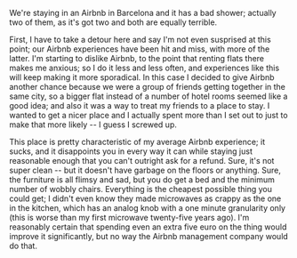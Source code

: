 <!--
.. title: Bad Showers
.. slug: bad-showers
.. date: 2018-12-29 00:06:58 UTC+01:00
.. tags: travel
.. category: 
.. link: 
.. description: 
.. type: text
.. status: draft
-->

We're staying in an Airbnb in Barcelona and it has a bad shower; actually two of them, as it's got two and both are equally terrible.

First, I have to take a detour here and say I'm not even susprised at this point; our Airbnb experiences have been hit and miss, with more of the latter. I'm starting to dislike Airbnb, to the point that renting flats there makes me anxious; so I do it less and less often, and experiences like this will keep making it more sporadical. In this case I decided to give Airbnb another chance because we were a group of friends getting together in the same city, so a bigger flat instead of a number of hotel rooms seemed like a good idea; and also it was a way to treat my friends to a place to stay. I wanted to get a nicer place and I actually spent more than I set out to just to make that more likely -- I guess I screwed up.

This place is pretty characteristic of my average Airbnb experience; it sucks, and it disappoints you in every way it can while staying just reasonable enough that you can't outright ask for a refund. Sure, it's not super clean -- but it doesn't have garbage on the floors or anything. Sure, the furniture is all flimsy and sad, but you do get a bed and the minimum number of wobbly chairs. Everything is the cheapest possible thing you could get; I didn't even know they made microwaves as crappy as the one in the kitchen, which has an analog knob with a one minute granularity only (this is worse than my first microwave twenty-five years ago). I'm reasonably certain that spending even an extra five euro on the thing would improve it significantly, but no way the Airbnb management company would do that.
